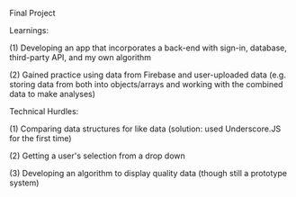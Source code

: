 Final Project

Learnings:

(1) Developing an app that incorporates a back-end with sign-in, database, third-party API, and my own algorithm

(2) Gained practice using data from Firebase and user-uploaded data (e.g. storing data from both into objects/arrays and working with the combined data to make analyses)


Technical Hurdles:

 (1) Comparing data structures for like data (solution: used Underscore.JS for the first time)

 (2) Getting a user's selection from a drop down

 (3) Developing an algorithm to display quality data (though still a prototype system)
